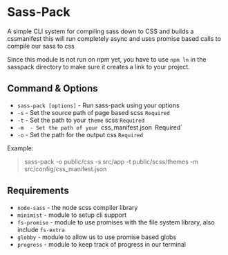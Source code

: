 **Sass-Pack**
=============

A simple CLI system for compiling sass down to CSS and builds a cssmanifest this will run completely async and uses promise based calls to compile our sass to css

Since this module is not run on npm yet, you have to use `npm ln` in the sasspack directory to make sure it creates a link to your project.

Command & Options
--------

 - `sass-pack [options]` - Run sass-pack using your options
 - `-s` - Set the source path of page based scss `Required`
 - `-t` - Set the path to your `theme` scss `Required`
 - `-m  - Set the path of your `css_manifest.json` `Required`
 - `-o` - Set the path for the output css `Required`

Example:
> sass-pack -o public/css -s src/app -t public/scss/themes -m src/config/css_manifest.json

Requirements
------------

 - `node-sass` - the node scss compiler library
 - `minimist` - module to setup cli support
 - `fs-promise` - module to use promises with the file system library, also include `fs-extra`
 - `globby` - module to allow us to use promise based globs
 - `progress` - module to keep track of progress in our terminal